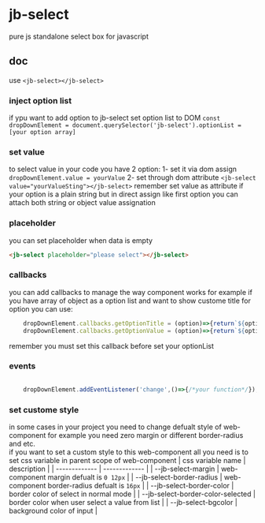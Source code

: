 # jb-select

pure js standalone select box for javascript

## doc

use `<jb-select></jb-select>`

### inject option list

if ypu want to add option to jb-select set option list to DOM
`const dropDownElement = document.querySelector('jb-select').optionList = [your option array]`

### set value

to select value in your code you have 2 option:
1- set it via dom assign `dropDownElement.value = yourValue`
2- set through dom attribute `<jb-select value="yourValueSting"></jb-select>`
remember set value as attribute if your option is a plain string but in direct assign like first option you can attach both string or object value assignation

### placeholder
 you can set placeholder when data is empty
 ```html
 <jb-select placeholder="please select"></jb-select>
 ```
### callbacks

you can add callbacks to manage the way component works
for example if you have array of object as a option list and want to show custome title for option you can use:

```js
    dropDownElement.callbacks.getOptionTitle = (option)=>{return`${option.province}-${option.state}-${option.city}`}
    dropDownElement.callbacks.getOptionValue = (option)=>{return`${option.value}`}
```

remember you must set this callback before set your optionList

### events

```js

    dropDownElement.addEventListener('change',()=>{/*your function*/});

```
### set custome style

in some cases in your project you need to change defualt style of web-component for example you need zero margin or different border-radius and etc.    
if you want to set a custom style to this web-component all you need is to set css variable in parent scope of web-component 
| css variable name                   | description                                                                                   |
| -------------                       | -------------                                                                                 |
| --jb-select-margin                  | web-component margin defualt is `0 12px`                                                      |
| --jb-select-border-radius           | web-component border-radius defualt is `16px`                                                 |
| --jb-select-border-color            | border color of select in normal mode                                                         |
| --jb-select-border-color-selected   | border color when user select a value from list                                               |
| --jb-select-bgcolor                 | background color of input                                                                     |